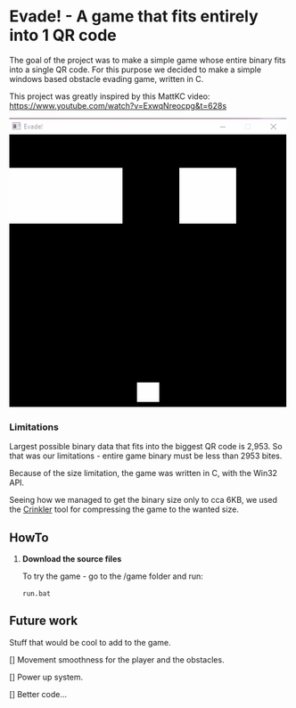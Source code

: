 # Evade! - A game that fits entirely into 1 QR code

The goal of the project was to make a simple game whose entire binary fits into a single QR code. For this purpose we decided to make a simple windows based obstacle evading game, written in C.

This project was greatly inspired by this MattKC video: https://www.youtube.com/watch?v=ExwqNreocpg&t=628s

![](evade_gameplay.gif)

### Limitations

Largest possible binary data that fits into the biggest QR code is 2,953. So that was our limitations - entire game binary must be less than 2953 bites.

Because of the size limitation, the game was written in C, with the Win32 API.

Seeing how we managed to get the binary size only to cca 6KB, we used the [Crinkler](https://github.com/runestubbe/Crinkler) tool for compressing the game to the wanted size.

## HowTo

1. **Download the source files**
 
   To try the game - go to the /game folder and run:

   ```
   run.bat
   ```
 
 
 ## Future work
 Stuff that would be cool to add to the game.
 
 [] Movement smoothness for the player and the obstacles.
 
 [] Power up system.
 
 [] Better code...
 
